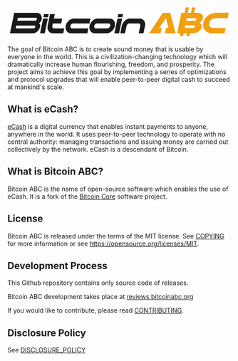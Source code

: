 [![Bitcoin ABC Logo](share/pixmaps/bitcoinabclogo.png "Bitcoin ABC")](https://www.bitcoinabc.org)

The goal of Bitcoin ABC is to create sound money that is usable by everyone in
the world. This is a civilization-changing technology which will dramatically
increase human flourishing, freedom, and prosperity. The project aims to
achieve this goal by implementing a series of optimizations and protocol
upgrades that will enable peer-to-peer digital cash to succeed at mankind's scale.

What is eCash?
---------------------

[eCash](https://e.cash/) is a digital currency that enables instant payments to
anyone, anywhere in the world. It uses peer-to-peer technology to operate with
no central authority: managing transactions and issuing money are carried out
collectively by the network. eCash is a descendant of Bitcoin.

What is Bitcoin ABC?
--------------------

Bitcoin ABC is the name of open-source software which enables the use of
eCash. It is a fork of the [Bitcoin Core](https://bitcoincore.org)
software project.

License
-------

Bitcoin ABC is released under the terms of the MIT license. See
[COPYING](COPYING) for more information or see
<https://opensource.org/licenses/MIT>.

Development Process
-------------------

This Github repository contains only source code of releases.

Bitcoin ABC development takes place at [reviews.bitcoinabc.org](https://reviews.bitcoinabc.org/)

If you would like to contribute, please read [CONTRIBUTING](CONTRIBUTING.md).

Disclosure Policy
-----------------

See [DISCLOSURE_POLICY](DISCLOSURE_POLICY.md)
